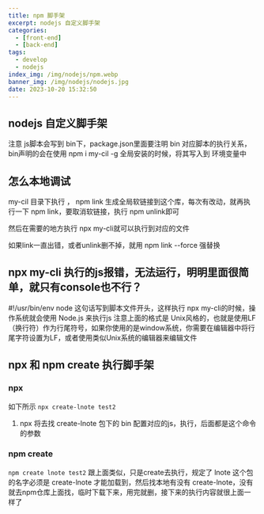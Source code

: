 ```yaml
---
title: npm 脚手架
excerpt: nodejs 自定义脚手架
categories:
  - [front-end]
  - [back-end]
tags:
  - develop
  - nodejs
index_img: /img/nodejs/npm.webp
banner_img: /img/nodejs/nodejs.jpg
date: 2023-10-20 15:32:50
---
```


## nodejs 自定义脚手架

注意
js脚本会写到 bin下，package.json里面要注明 bin 对应脚本的执行关系，bin声明的会在使用 npm i my-cil -g 全局安装的时候，将其写入到 环境变量中

## 怎么本地调试

my-cil 目录下执行 ， npm link 生成全局软链接到这个库，每次有改动，就再执行一下 npm link，要取消软链接，执行 npm unlink即可

然后在需要的地方执行 npx my-cli就可以执行到对应的文件

如果link一直出错，或者unlink删不掉，就用 npm link --force 强替换

## npx my-cli 执行的js报错，无法运行，明明里面很简单，就只有console也不行？

#!/usr/bin/env node 这句话写到脚本文件开头，这样执行 npx my-cli的时候，操作系统就会使用 Node.js 来执行js
注意上面的格式是 Unix风格的，也就是使用LF（换行符）作为行尾符号，如果你使用的是window系统，你需要在编辑器中将行尾字符设置为LF，或者使用类似Unix系统的编辑器来编辑文件

## npx 和 npm create 执行脚手架

### npx

如下所示 `npx create-lnote test2` 
1. npx 将去找 create-lnote 包下的 bin 配置对应的js，执行，后面都是这个命令的参数

### npm create

`npm create lnote test2` 跟上面类似，只是create去执行，规定了 lnote 这个包的名字必须是 create-lnote 才能加载到，然后找本地有没有 create-lnote，没有就去npm仓库上面找，临时下载下来，用完就删，接下来的执行内容就很上面一样了